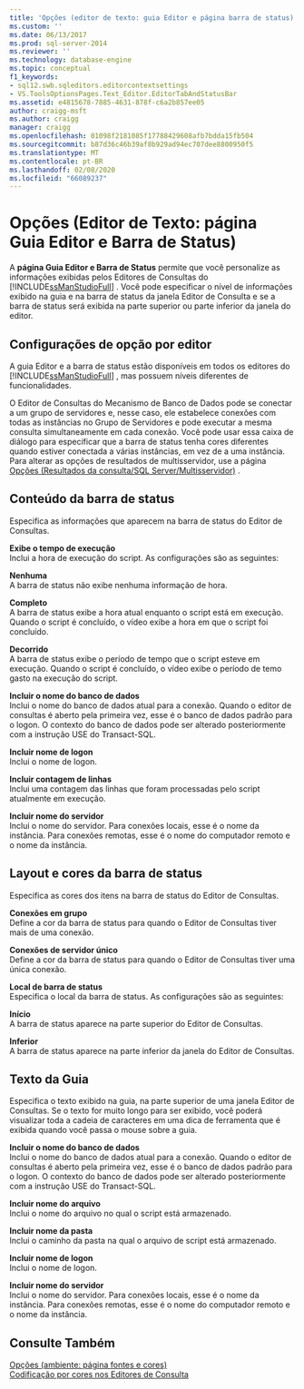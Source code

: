 ```yaml
---
title: 'Opções (editor de texto: guia Editor e página barra de status) | Microsoft Docs'
ms.custom: ''
ms.date: 06/13/2017
ms.prod: sql-server-2014
ms.reviewer: ''
ms.technology: database-engine
ms.topic: conceptual
f1_keywords:
- sql12.swb.sqleditors.editorcontextsettings
- VS.ToolsOptionsPages.Text_Editor.EditorTabAndStatusBar
ms.assetid: e4815678-7885-4631-878f-c6a2b857ee05
author: craigg-msft
ms.author: craigg
manager: craigg
ms.openlocfilehash: 01098f2181085f17788429608afb7bdda15fb504
ms.sourcegitcommit: b87d36c46b39af8b929ad94ec707dee8800950f5
ms.translationtype: MT
ms.contentlocale: pt-BR
ms.lasthandoff: 02/08/2020
ms.locfileid: "66089237"
---
```

# <a name="options-text-editor-editor-tab-and-status-bar-page"></a>Opções (Editor de Texto: página Guia Editor e Barra de Status)
  A **página Guia Editor e Barra de Status** permite que você personalize as informações exibidas pelos Editores de Consultas do [!INCLUDE[ssManStudioFull](../includes/ssmanstudiofull-md.md)] . Você pode especificar o nível de informações exibido na guia e na barra de status da janela Editor de Consulta e se a barra de status será exibida na parte superior ou parte inferior da janela do editor.  
  
## <a name="option-settings-by-editor"></a>Configurações de opção por editor  
 A guia Editor e a barra de status estão disponíveis em todos os editores do [!INCLUDE[ssManStudioFull](../includes/ssmanstudiofull-md.md)] , mas possuem níveis diferentes de funcionalidades.  
  
 O Editor de Consultas do Mecanismo de Banco de Dados pode se conectar a um grupo de servidores e, nesse caso, ele estabelece conexões com todas as instâncias no Grupo de Servidores e pode executar a mesma consulta simultaneamente em cada conexão. Você pode usar essa caixa de diálogo para especificar que a barra de status tenha cores diferentes quando estiver conectada a várias instâncias, em vez de a uma instância. Para alterar as opções de resultados de multisservidor, use a página [Opções (Resultados da consulta/SQL Server/Multisservidor)](../../2014/database-engine/options-query-results-sql-server-multi-server.md) .  
  
## <a name="status-bar-content"></a>Conteúdo da barra de status  
 Especifica as informações que aparecem na barra de status do Editor de Consultas.  
  
 **Exibe o tempo de execução**  
 Inclui a hora de execução do script. As configurações são as seguintes:  
  
 **Nenhuma**  
 A barra de status não exibe nenhuma informação de hora.  
  
 **Completo**  
 A barra de status exibe a hora atual enquanto o script está em execução. Quando o script é concluído, o vídeo exibe a hora em que o script foi concluído.  
  
 **Decorrido**  
 A barra de status exibe o período de tempo que o script esteve em execução. Quando o script é concluído, o vídeo exibe o período de temo gasto na execução do script.  
  
 **Incluir o nome do banco de dados**  
 Inclui o nome do banco de dados atual para a conexão. Quando o editor de consultas é aberto pela primeira vez, esse é o banco de dados padrão para o logon. O contexto do banco de dados pode ser alterado posteriormente com a instrução USE do Transact-SQL.  
  
 **Incluir nome de logon**  
 Inclui o nome de logon.  
  
 **Incluir contagem de linhas**  
 Inclui uma contagem das linhas que foram processadas pelo script atualmente em execução.  
  
 **Incluir nome do servidor**  
 Inclui o nome do servidor. Para conexões locais, esse é o nome da instância. Para conexões remotas, esse é o nome do computador remoto e o nome da instância.  
  
## <a name="status-bar-layout-and-colors"></a>Layout e cores da barra de status  
 Especifica as cores dos itens na barra de status do Editor de Consultas.  
  
 **Conexões em grupo**  
 Define a cor da barra de status para quando o Editor de Consultas tiver mais de uma conexão.  
  
 **Conexões de servidor único**  
 Define a cor da barra de status para quando o Editor de Consultas tiver uma única conexão.  
  
 **Local de barra de status**  
 Especifica o local da barra de status. As configurações são as seguintes:  
  
 **Início**  
 A barra de status aparece na parte superior do Editor de Consultas.  
  
 **Inferior**  
 A barra de status aparece na parte inferior da janela do Editor de Consultas.  
  
## <a name="tab-text"></a>Texto da Guia  
 Especifica o texto exibido na guia, na parte superior de uma janela Editor de Consultas. Se o texto for muito longo para ser exibido, você poderá visualizar toda a cadeia de caracteres em uma dica de ferramenta que é exibida quando você passa o mouse sobre a guia.  
  
 **Incluir o nome do banco de dados**  
 Inclui o nome do banco de dados atual para a conexão. Quando o editor de consultas é aberto pela primeira vez, esse é o banco de dados padrão para o logon. O contexto do banco de dados pode ser alterado posteriormente com a instrução USE do Transact-SQL.  
  
 **Incluir nome do arquivo**  
 Inclui o nome do arquivo no qual o script está armazenado.  
  
 **Incluir nome da pasta**  
 Inclui o caminho da pasta na qual o arquivo de script está armazenado.  
  
 **Incluir nome de logon**  
 Inclui o nome de logon.  
  
 **Incluir nome do servidor**  
 Inclui o nome do servidor. Para conexões locais, esse é o nome da instância. Para conexões remotas, esse é o nome do computador remoto e o nome da instância.  
  
## <a name="see-also"></a>Consulte Também  
 [Opções &#40;ambiente: página fontes e cores&#41;](../ssms/menu-help/options-environment-fonts-and-colors-page.md)   
 [Codificação por cores nos Editores de Consulta](../relational-databases/scripting/color-coding-in-query-editors.md)  
  
  
